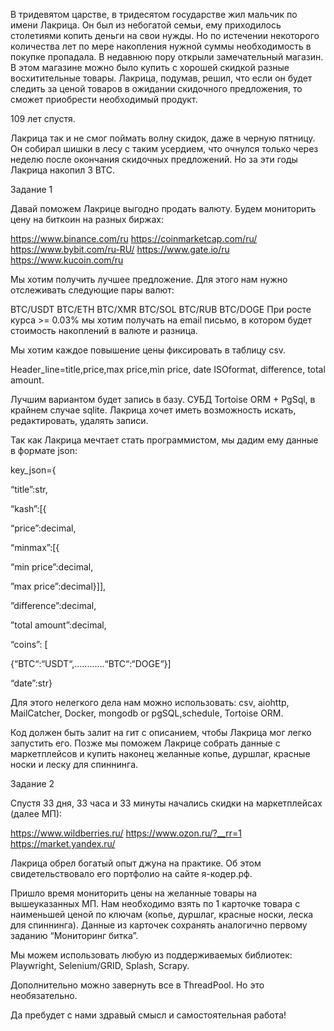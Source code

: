 В тридевятом царстве, в тридесятом государстве жил мальчик по имени Лакрица. Он был из небогатой семьи, ему приходилось столетиями копить деньги на свои нужды. Но по истечении некоторого количества лет по мере накопления нужной суммы необходимость в покупке пропадала. В недавнюю пору открыли замечательный магазин. В этом магазине можно было купить с хорошей скидкой разные восхитительные товары. Лакрица, подумав, решил, что если он будет следить за ценой товаров в ожидании скидочного предложения, то сможет приобрести необходимый продукт.


109 лет спустя.

Лакрица так и не смог поймать волну скидок, даже в черную пятницу. Он собирал шишки в лесу с таким усердием, что очнулся только через неделю после окончания скидочных предложений. Но за эти годы Лакрица накопил 3 BTC.


Задание 1

Давай поможем Лакрице выгодно продать валюту. Будем мониторить цену на биткоин на разных биржах:

https://www.binance.com/ru
https://coinmarketcap.com/ru/
https://www.bybit.com/ru-RU/
https://www.gate.io/ru
https://www.kucoin.com/ru

Мы хотим получить лучшее предложение. Для этого нам нужно отслеживать следующие пары валют:

BTC/USDT
BTC/ETH
BTC/XMR
BTC/SOL
BTC/RUB
BTC/DOGE
При росте курса >= 0.03% мы хотим получать на email письмо, в котором будет стоимость накоплений в валюте и разница.


Мы хотим каждое повышение цены фиксировать в таблицу csv.

Header_line=title,price,max price,min price, date ISOformat, difference, total amount.

Лучшим вариантом будет запись в базу. СУБД Tortoise ORM + PgSql, в крайнем случае sqlite. Лакрица хочет иметь возможность искать, редактировать, удалять записи.


Так как Лакрица мечтает стать программистом, мы дадим ему данные в формате json:

key_json={

“title”:str,

“kash”:[{

“price”:decimal,

“minmax”:[{ 

“min price”:decimal,

”max price”:decimal}]],

”difference”:decimal,

”total amount”:decimal,

“coins”: [

{“BTC“:“USDT“,............“BTC“:“DOGE“}]

“date”:str}

Для этого нелегкого дела нам можно использовать: csv, aiohttp, MailCatcher, Docker, mongodb or pgSQL,schedule, Tortoise ORM.


Код должен быть залит на гит с описанием, чтобы Лакрица мог легко запустить его. Позже мы поможем Лакрице собрать данные с маркетплейсов и купить наконец желанные копье, дуршлаг, красные носки и леску для спиннинга.


Задание 2

Спустя 33 дня, 33 часа и 33 минуты начались скидки на маркетплейсах (далее МП):


https://www.wildberries.ru/
https://www.ozon.ru/?__rr=1
https://market.yandex.ru/

Лакрица обрел богатый опыт джуна на практике. Об этом свидетельствовало его портфолио на сайте я-кодер.рф.

Пришло время мониторить цены на желанные товары на вышеуказанных МП. Нам необходимо взять по 1 карточке товара с наименьшей ценой по ключам (копье, дуршлаг, красные носки, леска для спиннинга). Данные из карточек сохранять аналогично первому заданию “Мониторинг битка”.


Мы можем использовать любую из поддерживаемых библиотек: Playwright, Selenium/GRID, Splash, Scrapy.  



Дополнительно можно завернуть все в ThreadPool. Но это необязательно.


Да пребудет с нами здравый смысл и самостоятельная работа!


